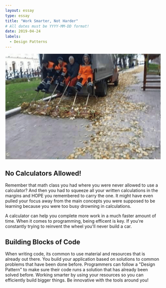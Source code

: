 ```yaml
---
layout: essay
type: essay
title: "Work Smarter, Not Harder"
# All dates must be YYYY-MM-DD format!
date: 2019-04-24
labels:
  - Design Patterns
---
```


<p class="aligncenter">
  <img src="../images/worksmarter_notharder.PNG">
</p>

## No Calculators Allowed!

Remember that math class you had where you were never allowed to use a calculator?  And then you had to squeeze all your written calculations in the margins and HOPE you remembered to carry the one. It might have even pulled your focus away from the main concepts you were supposed to be learning because you were too busy drowning in calculations.

A calculator can help you complete more work in a much faster amount of time. When it comes to programming, being efficent is key. If you're constantly trying to reinvent the wheel you'll never build a car.


## Building Blocks of Code

When writing code, its common to use material and resources that is already out there. You build your application based on solutions to common problems that have been done before. Programmers can follow a "Design Pattern" to make sure their code runs a solution that has already been solved before. Working smarter by using your resources so you can efficiently build bigger things. Be innovative with the tools around you!
